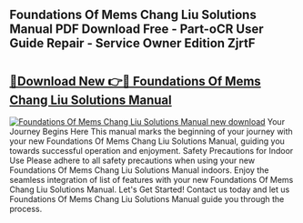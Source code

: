 ## Foundations Of Mems Chang Liu Solutions Manual PDF Download Free - Part-oCR User Guide Repair - Service Owner Edition ZjrtF

# <h2><a href="http://bc56771.oget.top/?id=Foundations+Of+Mems+Chang+Liu+Solutions+Manual">🔗Download New 👉🔴 Foundations Of Mems Chang Liu Solutions Manual</a></h2>

[![Foundations Of Mems Chang Liu Solutions Manual new download](https://i.imgur.com/5g1atiW.png)](http://bc56771.oget.top/?id=Foundations+Of+Mems+Chang+Liu+Solutions+Manual)
Your Journey Begins Here This manual marks the beginning of your journey with your new Foundations Of Mems Chang Liu Solutions Manual, guiding you towards successful operation and enjoyment. Safety Precautions for Indoor Use Please adhere to all safety precautions when using your new Foundations Of Mems Chang Liu Solutions Manual indoors. Enjoy the seamless integration of list of features with your new Foundations Of Mems Chang Liu Solutions Manual. Let's Get Started! Contact us today and let us Foundations Of Mems Chang Liu Solutions Manual guide you through the process.
